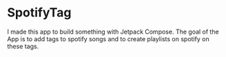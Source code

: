 # SpotifyTag

I made this app to build something with Jetpack Compose.
The goal of the App is to add tags to spotify songs and to create playlists on spotify on these tags.
